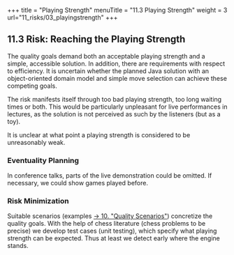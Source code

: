 +++
title = "Playing Strength"
menuTitle = "11.3 Playing Strength"
weight = 3
url="11_risks/03_playingstrength"
+++

## 11.3 Risk: Reaching the Playing Strength

The quality goals demand both an acceptable playing strength and a simple, accessible solution.
In addition, there are requirements with respect to efficiency.
It is uncertain whether the planned Java solution with an object-oriented domain model and simple move selection  can achieve these competing goals.

The risk manifests itself through too bad playing strength, too long waiting times or both.
This would be particularly unpleasant for live performances in lectures, as the solution is not perceived as such by the listeners (but as a toy).

It is unclear at what point a playing strength is considered to be unreasonably weak.

### Eventuality Planning

In conference talks, parts of the live demonstration could be omitted. If necessary, we could show games played before.


### Risk Minimization

Suitable scenarios (examples [→ 10. "Quality Scenarios"](/en/10_qualityscenarios/)) concretize the quality goals.
With the help of chess literature (chess problems to be precise) we develop test cases (unit testing), which specify what playing strength can be expected.
Thus at least we detect early where the engine stands.
